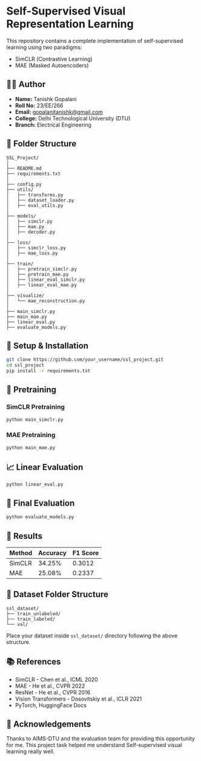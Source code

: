 # Self-Supervised Visual Representation Learning

This repository contains a complete implementation of self-supervised learning using two paradigms:
- SimCLR (Contrastive Learning)
- MAE (Masked Autoencoders)

## 👨‍💻 Author

- **Name:** Tanishk Gopalani  
- **Roll No:** 23/EE/266  
- **Email:** gopalanitanishk@gmail.com  
- **College:** Delhi Technological University (DTU)  
- **Branch:** Electrical Engineering  

## 📂 Folder Structure

```
SSL_Project/
│
├── README.md
├── requirements.txt
│
├── config.py
├── utils/
│   ├── transforms.py
│   ├── dataset_loader.py
│   ├── eval_utils.py
│
├── models/
│   ├── simclr.py
│   ├── mae.py
│   ├── decoder.py
│
├── loss/
│   ├── simclr_loss.py
│   ├── mae_loss.py
│
├── train/
│   ├── pretrain_simclr.py
│   ├── pretrain_mae.py
│   ├── linear_eval_simclr.py
│   ├── linear_eval_mae.py
│
├── visualize/
│   └── mae_reconstruction.py
│
├── main_simclr.py
├── main_mae.py
├── linear_eval.py
├── evaluate_models.py
```

## 🔧 Setup & Installation

```bash
git clone https://github.com/your_username/ssl_project.git
cd ssl_project
pip install -r requirements.txt
```

## 🧠 Pretraining

### SimCLR Pretraining
```bash
python main_simclr.py
```

### MAE Pretraining
```bash
python main_mae.py
```

## 📈 Linear Evaluation

```bash
python linear_eval.py
```

## 🧪 Final Evaluation

```bash
python evaluate_models.py
```

## 🧾 Results

| Method | Accuracy | F1 Score |
|--------|----------|----------|
| SimCLR | 34.25%   | 0.3012   |
| MAE    | 25.08%   | 0.2337   |

## 📁 Dataset Folder Structure

```
ssl_dataset/
├── train_unlabeled/
├── train_labeled/
└── val/
```

Place your dataset inside `ssl_dataset/` directory following the above structure.

## 📚 References

- SimCLR - Chen et al., ICML 2020
- MAE - He et al., CVPR 2022
- ResNet - He et al., CVPR 2016
- Vision Transformers - Dosovitskiy et al., ICLR 2021
- PyTorch, HuggingFace Docs

## 🙏 Acknowledgements

Thanks to AIMS-DTU and the evaluation team for providing this opportunity for me. This project task helped me understand Self-supervised visual learning really well.
